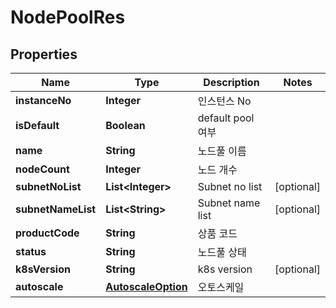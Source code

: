 
# NodePoolRes

## Properties
Name | Type | Description | Notes
------------ | ------------- | ------------- | -------------
**instanceNo** | **Integer** | 인스턴스 No | 
**isDefault** | **Boolean** | default pool 여부 | 
**name** | **String** | 노드풀 이름 | 
**nodeCount** | **Integer** | 노드 개수 | 
**subnetNoList** | **List&lt;Integer&gt;** | Subnet no list |  [optional]
**subnetNameList** | **List&lt;String&gt;** | Subnet name list |  [optional]
**productCode** | **String** | 상품 코드 | 
**status** | **String** | 노드풀 상태 | 
**k8sVersion** | **String** | k8s version |  [optional]
**autoscale** | [**AutoscaleOption**](AutoscaleOption.md) | 오토스케일 | 



